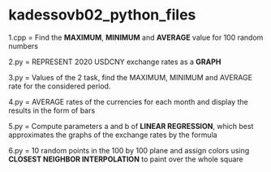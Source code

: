 # kadessovb02_python_files
1.cpp = Find the **MAXIMUM**, **MINIMUM** and **AVERAGE** value for 100 random numbers

2.py = REPRESENT 2020 USDCNY exchange rates as a **GRAPH**

3.py = Values of the 2 task, find the MAXIMUM, MINIMUM and AVERAGE rate for the considered period. 

4.py = AVERAGE rates of the currencies for each month and display the results in the form of bars

5.py = Compute parameters a and b of **LINEAR REGRESSION**, which best approximates the graphs of the exchange rates by the formula      

6.py = 10 random points in the 100 by 100 plane and assign colors using **CLOSEST NEIGHBOR INTERPOLATION** to paint over the whole square
